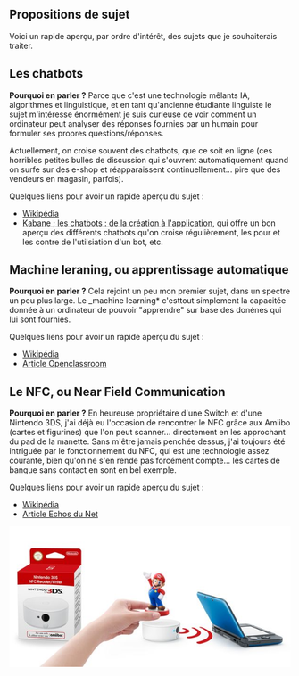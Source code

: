 ## Propositions de sujet
Voici un rapide aperçu, par ordre d'intérêt, des sujets que je souhaiterais traiter.

## Les chatbots

**Pourquoi en parler ?** Parce que c'est une technologie mêlants IA, algorithmes et linguistique, et en tant qu'ancienne étudiante linguiste le sujet m'intéresse énormément je suis curieuse de voir comment un ordinateur peut analyser des réponses fournies par un humain pour formuler ses propres questions/réponses.

Actuellement, on croise souvent des chatbots, que ce soit en ligne (ces horribles petites bulles de discussion qui s'ouvrent automatiquement quand on surfe sur des e-shop et réapparaissent continuellement... pire que des vendeurs en magasin, parfois).


Quelques liens pour avoir un rapide aperçu du sujet :
- [Wikipédia](https://fr.wikipedia.org/wiki/Chatbot)
- [Kabane ; les chatbots : de la création à l'application](https://www.kabane.ca/chatbots-de-creation-a-lapplication), qui offre un bon aperçu des différents chatbots qu'on croise régulièrement, les pour et les contre de l'utilsiation d'un bot, etc.

## Machine leraning, ou apprentissage automatique

**Pourquoi en parler ?** Cela rejoint un peu mon premier sujet, dans un spectre un peu plus large. Le _machine learning* c'esttout simplement la capacitée donnée à un ordinateur de pouvoir "apprendre" sur base des donénes qui lui sont fournies.

Quelques liens pour avoir un rapide aperçu du sujet :
- [Wikipédia](https://fr.wikipedia.org/wiki/Apprentissage_automatique)
- [Article Openclassroom](https://openclassrooms.com/fr/courses/4011851-initiez-vous-au-machine-learning/4011858-identifez-les-differentes-etapes-de-modelisation)

## Le NFC, ou Near Field Communication

**Pourquoi en parler ?** En heureuse propriétaire d'une Switch et d'une Nintendo 3DS, j'ai déjà eu l'occasion de rencontrer le NFC grâce aux Amiibo (cartes et figurines) que l'on peut scanner... directement en les approchant du pad de la manette. Sans m'être jamais penchée dessus, j'ai toujours été intriguée par le fonctionnement du NFC, qui est une technologie assez courante, bien qu'on ne s'en rende pas forcément compte... les cartes de banque sans contact en sont en bel exemple.

Quelques liens pour avoir un rapide aperçu du sujet :
- [Wikipédia](https://fr.wikipedia.org/wiki/Communication_en_champ_proche)
- [Article Echos du Net](https://www.echosdunet.net/dossiers/technologie-nfc)

![Image](images/nfc-reader.jpg)

